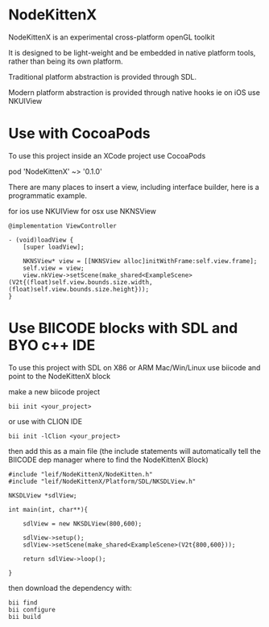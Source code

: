 # NodeKittenX

NodeKittenX is an experimental cross-platform openGL toolkit

It is designed to be light-weight and be embedded in native platform tools, rather than being its own platform.

Traditional platform abstraction is provided through SDL.

Modern platform abstraction is provided through native hooks ie on iOS use NKUIView

# Use with CocoaPods

To use this project inside an XCode project use CocoaPods

pod 'NodeKittenX' ~> '0.1.0'

There are many places to insert a view, including interface builder, here is a programmatic example.

for ios use NKUIView
for osx use NKNSView

```
@implementation ViewController

- (void)loadView {
    [super loadView];
    
    NKNSView* view = [[NKNSView alloc]initWithFrame:self.view.frame];
    self.view = view;
    view.nkView->setScene(make_shared<ExampleScene>(V2t{(float)self.view.bounds.size.width,(float)self.view.bounds.size.height}));
}
```

# Use BIICODE blocks with SDL and BYO c++ IDE

To use this project with SDL on X86 or ARM Mac/Win/Linux use biicode and point to the NodeKittenX block

make a new biicode project
```
bii init <your_project>
```
or use with CLION IDE
```
bii init -lClion <your_project>
```
then add this as a main file
(the include statements will automatically tell the BIICODE dep manager where to find the NodeKittenX Block)
```
#include "leif/NodeKittenX/NodeKitten.h"
#include "leif/NodeKittenX/Platform/SDL/NKSDLView.h"

NKSDLView *sdlView;

int main(int, char**){

    sdlView = new NKSDLView(800,600);

    sdlView->setup();
    sdlView->setScene(make_shared<ExampleScene>(V2t{800,600}));

    return sdlView->loop();

}
```
then download the dependency with:
```
bii find
bii configure
bii build
```




